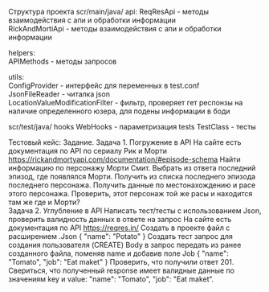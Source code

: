 Структура проекта
scr/main/java/
api:
ReqResApi - методы взаимодействия с апи и обработки информации  
RickAndMortiApi - методы взаимодействия с апи и обработки информации  

helpers:  
APIMethods - методы запросов  

utils:  
ConfigProvider - интерфейс для переменных в test.conf  
JsonFileReader - читалка json  
LocationValueModificationFilter - фильтр, проверяет гет респонзы на наличие определенного юзера, для подены информации в боди  

scr/test/java/
hooks
WebHooks - параметризация
tests
TestClass - тесты

Тестовый кейс:
Задание.  Задача 1. Погружение в API   На сайте есть документация по АPI по сериалу Рик и Морти  https://rickandmortyapi.com/documentation/#episode-schema  Найти информацию по персонажу Морти Смит.  Выбрать из ответа последний эпизод, где появлялся Морти.  Получить из списка последнего эпизода последнего персонажа.  Получить данные по местонахождению и расе этого персонажа.  Проверить, этот персонаж той же расы и находится там же где и Морти?  
Задача 2.  Углубление в API  Написать тест/тесты с использованием Json, проверить валидность данных в ответе на запрос   На сайте есть документация по АPI  https://reqres.in/  Создать в проекте файл с расширением .Json  { "name": "Potato" }  Создать тест запрос для создания пользователя (CREATE)  Body в запрос передать из ранее созданного файла, поменяв name и добавив поле Job  { "name": "Tomato", "job": "Eat maket" }  Проверить, что получили ответ 201.  Свериться, что полученный response имеет валидные данные по значениям key и value:  "name": "Tomato",  "job": "Eat maket“.
